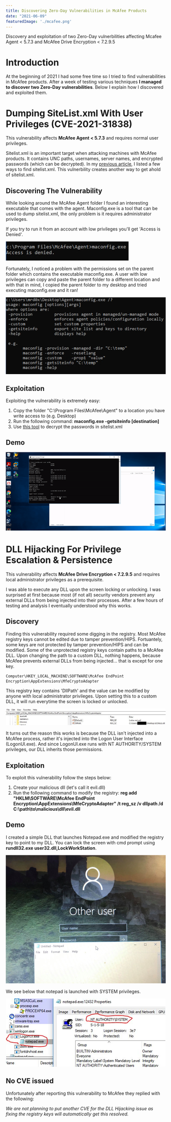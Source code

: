 ```yaml
---
title: Discovering Zero-Day Vulnerabilities in McAfee Products
date: "2021-06-09"
featuredImage: './mcafee.png'
---
```


Discovery and exploitation of two Zero-Day vulnerbilities affecting Mcafee Agent < 5.7.3 and McAfee Drive Encryption < 7.2.9.5<!-- end --> 

# Introduction

At the beginning of 2021 I had some free time so I tried to find vulnerabilities in McAfee products. After a week of testing various techniques **I managed to discover two Zero-Day vulnerabilities**. Below I explain how I discovered and exploited them.

# Dumping SiteList.xml With User Privileges (CVE-2021-31838)

This vulnerability affects **McAfee Agent < 5.7.3** and requires normal user privileges.

Sitelist.xml is an important target when attacking machines with McAfee products. It contains UNC paths, usernames, server names, and encrypted passwords (which can be decrypted). In my <a href="https://blog.thecybersecuritytutor.com/abusing-mcafee-vulnerabilities-misconfigurations/">previous article</a>, I listed a few ways to find sitelist.xml. This vulnerbility creates another way to get ahold of sitelist.xml.

## Discovering The Vulnerability

While looking around the McAfee Agent folder I found an interesting executable that comes with the agent. Maconfig.exe is a tool that can be used to dump sitelist.xml, the only problem is it requires administrator privileges.

If you try to run it from an account with low privileges you'll get 'Access is Denied'.

![Access-Denied](./access_denied.png)

Fortunately, I noticed a problem with the permissions set on the parent folder which contains the executable maconfig.exe. A user with low privileges can copy and paste the parent folder to a different location and with that in mind, I copied the parent folder to my desktop and tried executing maconfig.exe and it ran!

![Maconfig](./maconfig_help.png)

## Exploitation

Exploiting the vulnerability is extremely easy:

1. Copy the folder "C:\Program Files\McAfee\Agent" to a location you have write access to (e.g. Desktop)
2. Run the following command: **maconfig.exe -getsiteinfo \[destination\]**
3. Use <a href="https://github.com/funoverip/mcafee-sitelist-pwd-decryption">this tool</a> to decrypt the passwords in sitelist.xml


## Demo

![Maconfig-Demo](./maconfig_demo.gif)

# DLL Hijacking For Privilege Escalation & Persistence

This vulnerability affects **McAfee Drive Encryption < 7.2.9.5** and requires local administrator privileges as a prerequisite.

I was able to execute any DLL upon the screen locking or unlocking. I was surprised at first because most (if not all) security vendors prevent any external DLLs from being injected into their processes. After a few hours of testing and analysis I eventually understood why this works.

## Discovery

Finding this vulnerability required some digging in the registry. Most McAfee registry keys cannot be edited due to tamper prevention/HIPS. Fortuantely, some keys are not protected by tamper prevention/HIPS and can be modified. Some of the unprotected registry keys contain paths to a McAfee DLL. Upon changing the path to a custom DLL, nothing happens, because McAfee prevents external DLLs from being injected... that is except for one key.

    Computer\HKEY_LOCAL_MACHINE\SOFTWARE\McAfee EndPoint Encryption\AppExtensions\MfeCryptoAdapter

This registry key contains 'DllPath' and the value can be modified by anyone with local administrator privileges. Upon setting this to a custom DLL, it will run everytime the screen is locked or unlocked.

![Registry](./registry.jpg)

It turns out the reason this works is because the DLL isn't injected into a McAfee process, rather it's injected into the Logon User Interface (LogonUI.exe). And since LogonUI.exe runs with NT AUTHORITY/SYSTEM privileges, our DLL inherits those permissions.

## Exploitation

To exploit this vulnerability follow the steps below:

1. Create your malicious dll (let's call it evil.dll)
2. Run the following command to modify the registry: **reg add "HKLM\SOFTWARE\McAfee EndPoint Encryption\AppExtensions\MfeCryptoAdapter" /t reg_sz /v dllpath /d C:\path\to\malicious\dll\evil.dll**


## Demo

I created a simple DLL that launches Notepad.exe and modified the registry key to point to my DLL. You can lock the screen with cmd prompt using **rundll32.exe user32.dll,LockWorkStation**.

<img src="notepad2.jpg" alt="Notepad" width="700px"/>


We see below that notepad is launched with SYSTEM privileges.

![Permissions](./permission.jpg)

## No CVE issued

Unfortunately after reporting this vulnerability to McAfee they replied with the following:

*We are not planning to put another CVE for the DLL Hijacking issue as fixing the registry keys will automatically get this resolved.*
